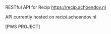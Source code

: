 RESTful API for Recip <https://recip.achoendov.nl>

API currently hosted on recipi.achoendov.nl

[PWS PROJECT]
